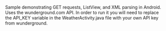 Sample demonstrating GET requests, ListView, and XML parsing in Android. Uses the wunderground.com API. In order to run it you will need to replace the API_KEY variable in the WeatherActivity.java file with your own API key from wunderground.
